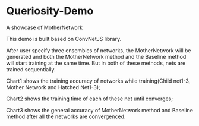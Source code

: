 # Queriosity-Demo
A showcase of MotherNetwork

This demo is built based on ConvNetJS library.

After user specify three ensembles of networks, the MotherNetwork will be generated and both the MotherNetwork method and the Baseline method will start training at the same time. But in both of these methods, nets are trained sequentially.


Chart1 shows the training accuracy of networks while training(Child net1-3, Mother Network and Hatched Net1-3);

Chart2 shows the training time of each of these net until converges;

Chart3 shows the general accuracy of MotherNetwork method and Baseline method after all the networks are convergenced.
